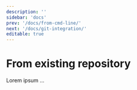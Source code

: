 ```yaml
---
description: ''
sidebar: 'docs'
prev: '/docs/from-cmd-line/'
next: '/docs/git-integration/'
editable: true
---
```


# From existing repository

Lorem ipsum ...